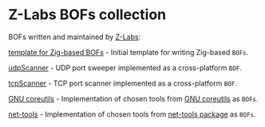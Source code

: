 # Z-Labs BOFs collection

BOFs written and maintained by [Z-Labs](https://z-labs.eu/):

[template for Zig-based BOFs](src/helloBof.zig) - Initial template for writing Zig-based `BOFs`.

[udpScanner](src/udpScanner.zig) - UDP port sweeper implemented as a cross-platform `BOF`.

[tcpScanner](src/tcpScanner.zig) - TCP port scanner implemented as a cross-platform `BOF`.

[GNU coreutils](src/coreutils/) - Implementation of chosen tools from [GNU coreutils](http://git.savannah.gnu.org/gitweb/?p=coreutils.git) as `BOFs`.

[net-tools](src/net-tools/) - Implementation of chosen tools from [net-tools package](https://salsa.debian.org/debian/net-tools) as `BOFs`.
